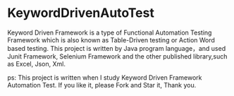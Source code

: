 # KeywordDrivenAutoTest
Keyword Driven Framework is a type of Functional Automation Testing Framework which is also known as Table-Driven testing or Action Word based testing. This project is written by Java program language，and used Junit Framework, Selenium Framework and the other published library,such as Excel, Json, Xml.

ps: This project is written when I study Keyword Driven Framework Automation Test. If you like it, please Fork and Star it, Thank you.
